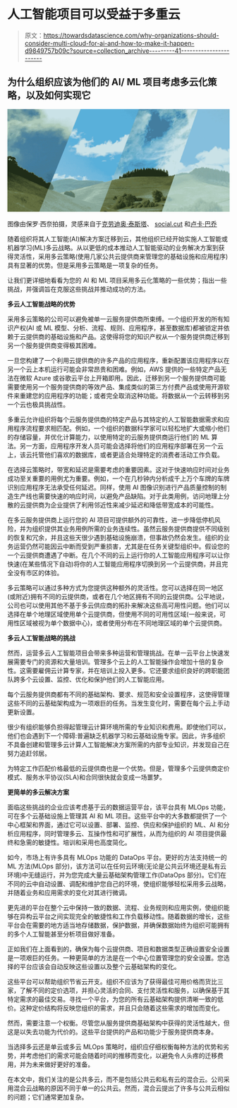 # 人工智能项目可以受益于多重云

> 原文：<https://towardsdatascience.com/why-organizations-should-consider-multi-cloud-for-ai-and-how-to-make-it-happen-d9849757b09c?source=collection_archive---------41----------------------->

## 为什么组织应该为他们的 AI/ ML 项目考虑多云化策略，以及如何实现它

![](img/a57a8bff37a3ac5bae72e27e971910c0.png)

图像由保罗·西奈拍摄，灵感来自于[克劳迪奥·泰斯塔](https://unsplash.com/@claudiotesta)、 [social.cut](https://unsplash.com/@socialcut) 和[卢卡·巴乔](https://unsplash.com/@luca42)

随着组织将其人工智能(AI)解决方案迁移到云，其他组织已经开始实施人工智能或机器学习(ML)多云战略。从以更低的成本推动人工智能驱动的业务解决方案到获得灵活性，采用多云策略(使用几家公共云提供商来管理您的基础设施和应用程序)具有显著的优势。但是采用多云策略是一项复杂的任务。

让我们更详细地看看为您的 AI 和 ML 项目采用多云化策略的一些优势；指出一些挑战，并强调旨在克服这些挑战并推动成功的方法。

**多云人工智能战略的优势**

采用多云策略的公司可以避免被单一云服务提供商所束缚。一个组织开发的所有知识产权(AI 或 ML 模型、分析、流程、规则、应用程序，甚至数据库)都被锁定并依赖于云提供商的基础设施和产品。这使得将您的知识产权从一个服务提供商迁移到另一个服务提供商变得极其困难。

一旦您构建了一个利用云提供商的许多产品的应用程序，重新配置该应用程序以在另一个云上本机运行可能会非常昂贵和困难。例如，AWS 提供的一些特定产品无法在微软 Azure 或谷歌云平台上开箱即用。因此，迁移到另一个服务提供商可能需要使用另一个服务提供商的等效产品、集成类似的第三方付费产品或使用开源软件来重建您的应用程序的功能；或者完全取消这种功能。将数据从一个云转移到另一个云也极具挑战性。

多重云允许组织将每个云服务提供商的特定产品与其特定的人工智能数据需求和应用程序流程要求相匹配。例如，一个组织的数据科学家可以轻松地扩大或缩小他们的存储容量，并优化计算能力，以使用特定的云服务提供商运行他们的 ML 算法。另一方面，应用程序开发人员可能会选择将他们的应用程序部署在另一个云上，该云托管他们喜欢的数据库，或者更适合处理特定的消费者活动工作负载。

在选择云策略时，带宽和延迟是需要考虑的重要因素。这对于快速响应时间对业务成功至关重要的用例尤为重要。例如，一个在几秒钟内分析成千上万个车牌的车牌识别应用程序无法承受任何延迟。同样，使用 AI 图像识别进行产品质量控制的制造生产线也需要快速的响应时间，以避免产品缺陷。对于此类用例，访问地理上分散的云提供商为企业提供了利用邻近性来减少延迟和降低带宽成本的可能性。

在多云服务提供商上运行您的 AI 项目可提供额外的可靠性，进一步降低停机风险，并为组织提供其业务用例所需的业务连续性。虽然云服务提供商提供不同级别的恢复和冗余，并且这些天很少遇到基础设施崩溃，但事故仍然会发生。组织的业务运营仍然可能因云中断而受到严重损害，尤其是在任务关键型组织中。假设您的一个云提供商遭遇了中断。在几个不同的云上运行你的人工智能应用程序可以让你快速(在某些情况下自动)将你的人工智能应用程序切换到另一个云提供商，并且完全没有市区的体验。

多云策略可以通过多种方式为您提供这种额外的灵活性。您可以选择在同一地区(或附近)拥有不同的云提供商，或者在几个地区拥有不同的云提供商。公平地说，公司也可以使用其他不基于多云供应商的拓扑来解决这些高可用性问题。他们可以选择在单个地理区域使用单个云提供商，但使用不同的可用性区域(一般来说，可用性区域被视为单个数据中心)，或者使用分布在不同地理区域的单个云提供商。

**多云人工智能战略的挑战**

然而，运营多云人工智能项目会带来多种运营和管理挑战。在单一云平台上快速发展需要专门的资源和大量培训。管理多个云上的人工智能操作会增加十倍的复杂性。这需要雇佣云计算专家，并在培训上投入更多。它还要求组织良好的跨职能团队跨多个云设置、监控、优化和保护他们的人工智能应用。

每个云服务提供商都有不同的基础架构、要求、规范和安全设置程序，这使得管理这些不同的云基础架构成为一项艰巨的任务。当发生变化时，需要在每个云上手动更新设置。

很少有组织能够负担得起管理云计算环境所需的专业知识和费用。即使他们可以，他们也会遇到下一个障碍:普遍缺乏机器学习和云基础设施专家。因此，许多组织不具备创建和管理多云计算人工智能解决方案所需的内部专业知识，并发现自己在努力追赶邻居。

为特定工作匹配价格最低的云提供商也是一个优势。但是，管理多个云提供商定价模式、服务水平协议(SLA)和合同很快就会变成一场噩梦。

**更简单的多云解决方案**

面临这些挑战的企业应该考虑基于云的数据运营平台，该平台具有 MLOps 功能，可在多个云基础设施上管理其 AI 和 ML 项目。这些平台中的大多数都提供了一个中心框架和界面，通过它可以设置、部署、监控、供应和保护组织的 ML、AI 和分析应用程序，同时管理多云、互操作性和可扩展性，从而为组织的 AI 项目提供最终和急需的敏捷性。培训和采用也高度简化。

如今，市场上有许多具有 MLOps 功能的 DataOps 平台。更好的方法支持统一的 ML 方法(MLOps 部分)，该方法可以在任何云环境(无论是公共云环境还是私有云环境)中无缝运行，并为您完成大量云基础架构管理工作(DataOps 部分)。它们在不同的云中自动设置、调配和维护您自己的环境，使组织能够轻松采用多云战略，并随着业务和应用需求的变化对其进行微调。

更先进的平台在整个云中保持一致的数据、流程、业务规则和应用实例，使组织能够在异构云平台之间实现完全的敏捷性和工作负载移动性。随着数据的增长，这些平台会在需要的地方适当地存储数据，保护数据，并确保数据始终为组织可能拥有的多个人工智能甚至分析项目做好准备。

正如我们在上面看到的，确保为每个云提供商、项目和数据类型正确设置安全设置是一项艰巨的任务。一种更简单的方法是在一个中心位置管理您的安全设置。您选择的平台应该会自动反映这些设置以及整个云基础架构的变化。

这些平台可以帮助组织节省云开支。组织不应该为了获得最佳可用价格而货比三家，了解不同的定价选项，并担心灵活的合同、支付灵活性和服务，以确保基于其特定需求的最佳交易。寻找一个平台，为您的所有云基础架构提供清晰一致的低价。这种定价结构将反映您组织的需求，并且只会随着这些需求的增加而变化。

然而，需要注意一个权衡。尽管您从服务提供商基础架构中获得的灵活性越大，但这是以失去功能为代价的。这些平台提供的产品和功能少于服务提供商本身。

当选择多云还是单云或多云 MLOps 策略时，组织应仔细权衡每种方法的优势和劣势，并考虑他们的需求可能会随着时间的推移而变化，以避免令人头疼的迁移费用，并为未来做好更好的准备。

在本文中，我们关注的是公共多云，而不是包括公共云和私有云的混合云。公司采用混合云战略的原因不同于单一的公共云。然而，混合云提出了许多与公共云相似的问题；它们通常更加复杂。